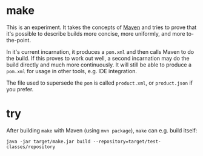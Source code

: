 # make

This is an experiment. It takes the concepts of [Maven](http://maven.apache.org) and tries to prove that it's possible to describe builds more concise, more uniformly, and more to-the-point.

In it's current incarnation, it produces a `pom.xml` and then calls Maven to do the build. If this proves to work out well, a second incarnation may do the build directly and much more continuously. It will still be able to produce a `pom.xml` for usage in other tools, e.g. IDE integration.

The file used to supersede the `pom` is called `product.xml`, or `product.json` if you prefer.

# try

After building `make` with Maven (using `mvn package`), `make` can e.g. build itself:

```
java -jar target/make.jar build --repository=target/test-classes/repository
```
